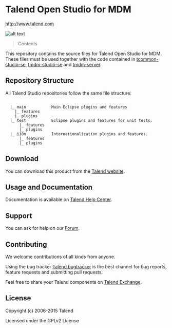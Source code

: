# Talend Open Studio for MDM
http://www.talend.com


![alt text](http://www.talend.com/sites/all/themes/talend_responsive/images/logo.png "Talend")


> Contents

This repository contains the source files for Talend Open Studio for MDM. These files must be used together with the code contained in [tcommon-studio-se](https://github.com/Talend/tcommon-studio-se), [tmdm-studio-se](https://github.com/Talend/tmdm-studio-se) and [tmdm-server](https://github.com/Talend/tmdm-server-se).


## Repository Structure
All Talend Studio repositories follow the same file structure:
```

  |_ main           Main Eclipse plugins and features
    |_ features
    |_ plugins
  |_ test           Eclipse plugins and features for unit tests. 
      |_ features
      |_ plugins
  |_ i18n           Internationalization plugins and features.
      |_ features
      |_ plugins
```

## Download

You can download this product from the [Talend website](http://www.talend.com/download/mdm).


## Usage and Documentation

Documentation is available on [Talend Help Center](http://help.talend.com/).



## Support 

You can ask for help on our [Forum](http://www.talend.com/services/global-technical-support).


## Contributing

We welcome contributions of all kinds from anyone.

Using the bug tracker [Talend bugtracker](http://jira.talendforge.org/) is the best channel for bug reports, feature requests and submitting pull requests.

Feel free to share your Talend components on [Talend Exchange](http://www.talendforge.org/exchange).


## License

Copyright (c) 2006-2015 Talend

Licensed under the GPLv2 License
